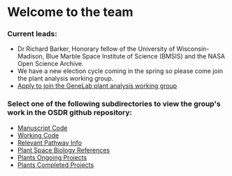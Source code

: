 # Welcome to the team

### Current leads:

* Dr Richard Barker, Honorary fellow of the University of Wisconsin-Madison, Blue Marble Space Institute of Science (BMSIS) and the NASA Open Science Archive.
* We have a new election cycle coming in the spring so please come join the plant analysis working group.
* [Apply to join the GeneLab plant analysis working group](https://osdr.nasa.gov/bio/awg/join.html)

### Select one of the following subdirectories to view the group's work in the OSDR github repository:



* [Manuscript Code](https://github.com/OpenScienceDataRepo/Plants\_AWG/blob/main/Manuscript\_Code)
* [Working Code](https://github.com/OpenScienceDataRepo/Plants\_AWG/blob/main/Working\_Code)
* [Relevant Pathway Info](https://github.com/OpenScienceDataRepo/Plants\_AWG/blob/main/Relevant\_Pathway\_Info)
* [Plant Space Biology References](https://github.com/OpenScienceDataRepo/Plants\_AWG/blob/main/Plant\_Space\_Biology\_References)
* [Plants Ongoing Projects](https://docs.google.com/document/d/1Xx-xSy7FsGi-s-74\_HaDYw-C\_3OcdAT2jbB0B4bTP0k/edit#heading=h.95b7h6a5lge5)
* [Plants Completed Projects](https://docs.google.com/document/d/1uMisuLWh6iKyut0DnNv4tF5A-Xj0vDn6vOyMRAVTF7g/edit#heading=h.skv70enopj64)
